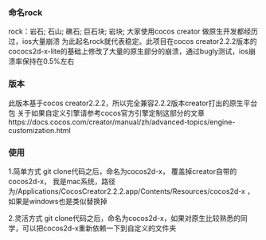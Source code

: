 ### 命名rock
rock：岩石; 石山; 礁石; 巨石块; 岩块;
大家使用cocos creator 做原生开发都经历过，ios大量崩溃 为此起名rock就代表稳定。此项目在cocos creator2.2.2版本的cococs2d-x-lite的基础上修改了大量的原生部分的崩溃，通过bugly测试，ios崩溃率保持在0.5%左右


### 版本
此版本基于cocos creator2.2.2，所以完全兼容2.2.2版本creator打出的原生平台包
关于如果自定义引擎请参考cocos官方引擎定制这部分的文章https://docs.cocos.com/creator/manual/zh/advanced-topics/engine-customization.html


### 使用
1.简单方式
git clone代码之后，命名为cocos2d-x， 覆盖掉creator自带的cocos2d-x， 我是mac系统，路径为/Applications/CocosCreator2.2.2.app/Contents/Resources/cocos2d-x 
，如果是windows也是类似替换掉

2.灵活方式
git clone代码之后，命名为cocos2d-x，如果对原生比较熟悉的同学，可以把cocos2d-x重新依赖一下到自定义的文件夹

